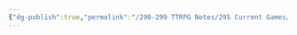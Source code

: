 ```yaml
---
{"dg-publish":true,"permalink":"/290-299 TTRPG Notes/295 Current Games/25 Orthel Oblivion/Wiki/Events/Orthel Timeline/"}
---
```


